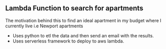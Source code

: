 ## Lambda Function to search for apartments

The motivation behind this to find an ideal apartment in my budget
where I currently live i.e Newport apartments

- Uses python to etl the data and then send an email with the results.
- Uses serverless framework to deploy to aws lambda.
